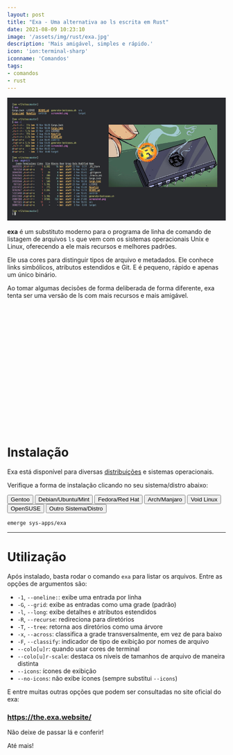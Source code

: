 ```yaml
---
layout: post
title: "Exa - Uma alternativa ao ls escrita em Rust"
date: 2021-08-09 10:23:10
image: '/assets/img/rust/exa.jpg'
description: 'Mais amigável, simples e rápido.'
icon: 'ion:terminal-sharp'
iconname: 'Comandos'
tags:
- comandos
- rust
---
```


![Exa - Uma alternativa ao ls escrita em Rust](/assets/img/rust/exa.jpg)

**exa** é um substituto moderno para o programa de linha de comando de listagem de arquivos `ls` que vem com os sistemas operacionais Unix e Linux, oferecendo a ele mais recursos e melhores padrões.

Ele usa cores para distinguir tipos de arquivo e metadados. Ele conhece links simbólicos, atributos estendidos e Git. E é pequeno, rápido e apenas um único binário.

Ao tomar algumas decisões de forma deliberada de forma diferente, exa tenta ser uma versão de ls com mais recursos e mais amigável. 

<!-- QUADRADO -->
<script async src="//pagead2.googlesyndication.com/pagead/js/adsbygoogle.js"></script>
<ins class="adsbygoogle"
style="display:inline-block;width:336px;height:280px"
data-ad-client="ca-pub-2838251107855362"
data-ad-slot="5351066970"></ins>
<script>
(adsbygoogle = window.adsbygoogle || []).push({});
</script>


# Instalação
Exa está disponível para diversas [distribuições](https://terminalroot.com.br/tags#distros) e sistemas operacionais.

Verifique a forma de instalação clicando no seu sistema/distro abaixo:

<script>
  function change_code(num){
    const com = ["emerge sys-apps/exa", "apt install exa", "dnf install exa", "pacman -S exa",
                "xbps-install -S exa", "zypper install exa", "cargo install exa"]
    const btn = ["primary", "secondary", "danger", "info", "dark", "warning", "link"]
    //document.getElementsByClassName("language-bash").innerHTML = com[num]
    document.getElementById("code").innerHTML = "sudo " + com[num]
    //alert( com[num] )
    for( var i = 0; i <= 6; i++ ){
      if( i == num ){
        //document.getElementById("cc-" + i).style.color = "#000"
        var element = document.getElementById("cc-" + i);
        element.classList.remove("btn-" + btn[i]);
        element.classList.add("btn-outline-" + btn[i]);
      }else{
        //document.getElementById("cc-" + i).style.color = "#fff"
        var element = document.getElementById("cc-" + i);
        element.classList.remove("btn-outline-" + btn[i]);
        element.classList.add("btn-" + btn[i]);
      }
    }
  }
</script>


<p>
  <button class="btn btn-outline-primary btn-sm" id="cc-0" onclick="change_code(0)">Gentoo</button> 
  <button class="btn btn-secondary btn-sm" id="cc-1" onclick="change_code(1)">Debian/Ubuntu/Mint</button> 
  <button class="btn btn-danger btn-sm" id="cc-2" onclick="change_code(2)">Fedora/Red Hat</button> 
  <button class="btn btn-info btn-sm" id="cc-3" onclick="change_code(3)">Arch/Manjaro</button>
  <button class="btn btn-dark btn-sm" id="cc-4" onclick="change_code(4)">Void Linux</button>
  <button class="btn btn-warning btn-sm" id="cc-5" onclick="change_code(5)">OpenSUSE</button>
  <button class="btn btn-link btn-sm" id="cc-6" onclick="change_code(6)">Outro Sistema/Distro</button>
</p>

<pre><code id="code">emerge sys-apps/exa</code></pre>

---

# Utilização
Após instalado, basta rodar o comando `exa` para listar os arquivos. Entre as opções de argumentos são:
+ `-1`, `--oneline:`: exibe uma entrada por linha
+ `-G`, `--grid`: exibe as entradas como uma grade (padrão)
+ `-l`, `--long`: exibe detalhes e atributos estendidos
+ `-R`, `--recurse`: redireciona para diretórios
+ `-T`, `--tree`: retorna aos diretórios como uma árvore
+ `-x`, `--across`: classifica a grade transversalmente, em vez de para baixo
+ `-F`, `--classify`: indicador de tipo de exibição por nomes de arquivo
+ `--colo[u]r`: quando usar cores de terminal
+ `--colo[u]r-scale`: destaca os níveis de tamanhos de arquivo de maneira distinta
+ `--icons`: ícones de exibição
+ `--no-icons`: não exibe ícones (sempre substitui `--icons`)

E entre muitas outras opções que podem ser consultadas no site oficial do exa:
### <https://the.exa.website/>

Não deixe de passar lá e conferir!

Até mais!
